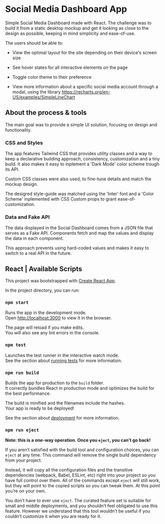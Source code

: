 # Social Media Dashboard App

Simple Social Media Dashboard made with React. The challenge was to build it from a static desktop mockup and get it looking as close to the design as possible, keeping in mind simplicity and ease-of-use.

The users should be able to:

- View the optimal layout for the site depending on their device's screen size

- See hover states for all interactive elements on the page

- Toggle color theme to their preference

- View more information about a specific social media account through a modal, using the library https://recharts.org/en-US/examples/SimpleLineChart

## About the process & tools

The main goal was to provide a simple UI solution, focusing on design and functionality.

### CSS and Styles

The app features Tailwind CSS that provides utility classes and a way to keep a declarative building approach, consistency, customization and a tiny build. It also makes it easy to inplement a 'Dark Mode' color scheme trough its API.

Custom CSS classes were also used, to fine-tune details and match the mockup design.

The desigred style-guide was matched using the 'Inter' font and a 'Color Scheme' inplemented with CSS Custom props to grant ease-of-customization.

### Data and Fake API

The data displayed in the Social Dashboard comes from a JSON file that serves as a Fake API. Components fetch and map the values and display the data in each component.

This approach prevents using hard-coded values and makes it easy to switch to a real API in the future.
 

## React | Available Scripts

This project was bootstrapped with [Create React App](https://github.com/facebook/create-react-app).

In the project directory, you can run:

### `npm start`

Runs the app in the development mode.\
Open [http://localhost:3000](http://localhost:3000) to view it in the browser.

The page will reload if you make edits.\
You will also see any lint errors in the console.

### `npm test`

Launches the test runner in the interactive watch mode.\
See the section about [running tests](https://facebook.github.io/create-react-app/docs/running-tests) for more information.

### `npm run build`

Builds the app for production to the `build` folder.\
It correctly bundles React in production mode and optimizes the build for the best performance.

The build is minified and the filenames include the hashes.\
Your app is ready to be deployed!

See the section about [deployment](https://facebook.github.io/create-react-app/docs/deployment) for more information.

### `npm run eject`

**Note: this is a one-way operation. Once you `eject`, you can’t go back!**

If you aren’t satisfied with the build tool and configuration choices, you can `eject` at any time. This command will remove the single build dependency from your project.

Instead, it will copy all the configuration files and the transitive dependencies (webpack, Babel, ESLint, etc) right into your project so you have full control over them. All of the commands except `eject` will still work, but they will point to the copied scripts so you can tweak them. At this point you’re on your own.

You don’t have to ever use `eject`. The curated feature set is suitable for small and middle deployments, and you shouldn’t feel obligated to use this feature. However we understand that this tool wouldn’t be useful if you couldn’t customize it when you are ready for it.
